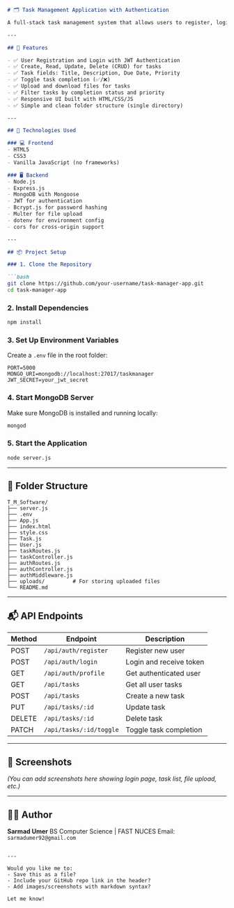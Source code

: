 ````markdown
# 🗂️ Task Management Application with Authentication

A full-stack task management system that allows users to register, login, and manage personal tasks with features like file upload, filtering by status and priority, and secure user authentication.

---

## 🚀 Features

- ✅ User Registration and Login with JWT Authentication
- ✅ Create, Read, Update, Delete (CRUD) for tasks
- ✅ Task fields: Title, Description, Due Date, Priority
- ✅ Toggle task completion (✅/❌)
- ✅ Upload and download files for tasks
- ✅ Filter tasks by completion status and priority
- ✅ Responsive UI built with HTML/CSS/JS
- ✅ Simple and clean folder structure (single directory)

---

## 🧰 Technologies Used

### 💻 Frontend
- HTML5
- CSS3
- Vanilla JavaScript (no frameworks)

### 🖥️ Backend
- Node.js
- Express.js
- MongoDB with Mongoose
- JWT for authentication
- Bcrypt.js for password hashing
- Multer for file upload
- dotenv for environment config
- cors for cross-origin support

---

## 📦 Project Setup

### 1. Clone the Repository

```bash
git clone https://github.com/your-username/task-manager-app.git
cd task-manager-app
````

### 2. Install Dependencies

```bash
npm install
```

### 3. Set Up Environment Variables

Create a `.env` file in the root folder:

```env
PORT=5000
MONGO_URI=mongodb://localhost:27017/taskmanager
JWT_SECRET=your_jwt_secret
```

### 4. Start MongoDB Server

Make sure MongoDB is installed and running locally:

```bash
mongod
```

### 5. Start the Application

```bash
node server.js
```

---

## 📁 Folder Structure

```
T_M_Software/
├── server.js
├── .env
├── App.js
├── index.html
├── style.css
├── Task.js
├── User.js
├── taskRoutes.js
├── taskController.js
├── authRoutes.js
├── authController.js
├── authMiddleware.js
├── uploads/         # For storing uploaded files
└── README.md
```

---

## 📬 API Endpoints

| Method | Endpoint                | Description             |
| ------ | ----------------------- | ----------------------- |
| POST   | `/api/auth/register`    | Register new user       |
| POST   | `/api/auth/login`       | Login and receive token |
| GET    | `/api/auth/profile`     | Get authenticated user  |
| GET    | `/api/tasks`            | Get all user tasks      |
| POST   | `/api/tasks`            | Create a new task       |
| PUT    | `/api/tasks/:id`        | Update task             |
| DELETE | `/api/tasks/:id`        | Delete task             |
| PATCH  | `/api/tasks/:id/toggle` | Toggle task completion  |

---

## 📸 Screenshots

*(You can add screenshots here showing login page, task list, file upload, etc.)*

---

## 🧑‍💻 Author

**Sarmad Umer**
BS Computer Science | FAST NUCES
Email: `sarmadumer92@gmail.com`

```

---

Would you like me to:
- Save this as a file?
- Include your GitHub repo link in the header?
- Add images/screenshots with markdown syntax?

Let me know!
```
